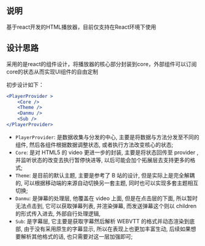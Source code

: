 ## 说明

基于react开发的HTML播放器，目前仅支持在React环境下使用

## 设计思路

采用的是react的组件设计，将播放器的核心部分封装到core，外部组件可以订阅core的状态从而实现UI组件的自由定制

初步设计如下：

```jsx
<PlayerProvider >
    <Core /> 
    <Theme />
    <Danmu /> 
    <Sub />
</PlayerProvider>
```

- `PlayerProvider`:  是数据收集与分发的中心, 主要是将数据与方法分发至不同的组件, 然后各组件根据数据调整状态, 或者执行方法改变核心的状态;
- `Core`: 是对 HTML5 的 video 更进一步的封装, 主要是将状态回传至 provider , 并监听状态的改变去执行暂停快进等, 以后可能会加个拓展层去支持更多的格式;
- `Theme`: 是目前的默认主题, 主要是参考了 B 站的设计, 但是实际上是完全解耦的, 可以根据移动端的来源自动切换另一套主题, 同时也可以实现多套主题相互切换;
- `Danmu`: 是弹幕的处理层, 他覆盖在 video 上面, 但是在点击层的下面, 所以暂时无法点击到, 它可以获取弹幕列表, 并渲染弹幕, 而发送弹幕这个则以 children 的形式传入进去, 外部自行处理逻辑,
- `Sub`: 是字幕层, 它主要是获取字幕然后解析 WEBVTT 的格式并动态渲染到底部, 由于没有采用原生的字幕显示, 所以在表现上也更加丰富生动, 后续如果想要解析其他格式的话, 也只需要对这一层加强即可;
